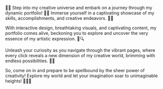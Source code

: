 🎨🌟 Step into my creative universe and embark on a journey through 
my dynamic portfolio! 🚀✨ Immerse yourself in a captivating showcase of 
my skills, accomplishments, and creative endeavors. 🎉🎨

With interactive design, breathtaking visuals, and captivating content, 
my portfolio comes alive, beckoning you to explore and uncover the very 
essence of my artistic expression. 🌈🔍

Unleash your curiosity as you navigate through the vibrant pages, 
where every click reveals a new dimension of my creative world, 
brimming with endless possibilities. 🌟💡

So, come on in and prepare to be spellbound by the sheer power of creativity! 
Explore my world and let your imagination soar to unimaginable heights! 🌟🚀🎉
